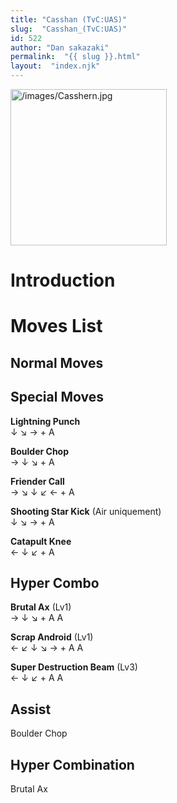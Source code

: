 ```yaml
---
title: "Casshan (TvC:UAS)"
slug:  "Casshan_(TvC:UAS)"
id: 522
author: "Dan sakazaki"
permalink:  "{{ slug }}.html"
layout:  "index.njk"
---
```


<img src="/images/Casshern.jpg" title="/images/Casshern.jpg" width="250"
alt="/images/Casshern.jpg" />  

# Introduction

# Moves List

## Normal Moves

## Special Moves

**Lightning Punch**  
↓ ↘ → + A

**Boulder Chop**  
→ ↓ ↘ + A

**Friender Call**  
→ ↘ ↓ ↙ ← + A

**Shooting Star Kick** (Air uniquement)  
↓ ↘ → + A

**Catapult Knee**  
← ↓ ↙ + A

## Hyper Combo

**Brutal Ax** (Lv1)  
→ ↓ ↘ + A A

**Scrap Android** (Lv1)  
← ↙ ↓ ↘ → + A A

**Super Destruction Beam** (Lv3)  
← ↓ ↙ + A A

## Assist

Boulder Chop

## Hyper Combination

Brutal Ax
